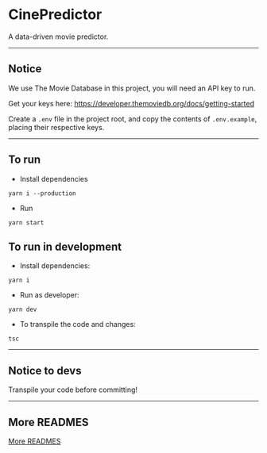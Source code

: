 # CinePredictor

A data-driven movie predictor.

---

## Notice
We use The Movie Database in this project, you will need an API key to run.

Get your keys here: https://developer.themoviedb.org/docs/getting-started

Create a ```.env``` file in the project root, and copy the contents of ```.env.example```, placing their respective keys.

---

## To run

- Install dependencies

```shell
yarn i --production

```
- Run

```shell
yarn start
```

## To run in development

- Install dependencies:

```shell
yarn i
```
- Run as developer:

```shell
yarn dev
```

- To transpile the code and changes:
```shell
tsc
```

---

## Notice to devs

Transpile your code before committing!

---
## More READMES
[More READMES](./READMES/)
